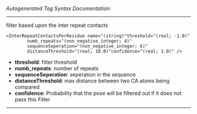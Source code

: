 _Autogenerated Tag Syntax Documentation:_

---
filter based upon the inter repeat contacts

```
<InterRepeatContactsPerResidue name="(string)"threshold="(real; -1.0)"
        numb_repeats="(non_negative_integer; 4)"
        sequenceSeperation="(non_negative_integer; 6)"
        distanceThreshold="(real; 10.0)"confidence="(real; 1.0)" />
```

-   **threshold**: filter threshold
-   **numb_repeats**: number of repeats
-   **sequenceSeperation**: seperation in the sequence
-   **distanceThreshold**: max distance between two CA atoms being compared
-   **confidence**: Probability that the pose will be filtered out if it does not pass this Filter

---
